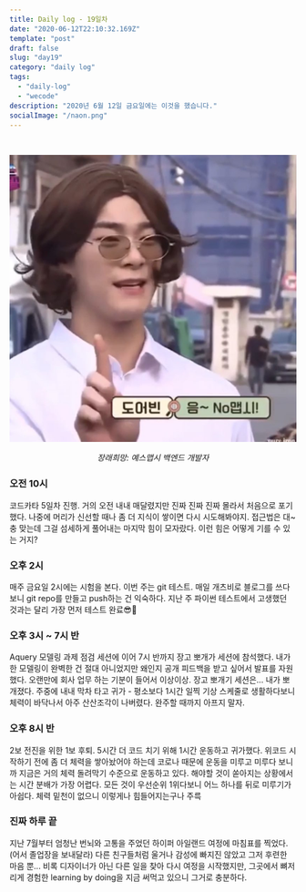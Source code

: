 ```yaml
---
title: Daily log - 19일차
date: "2020-06-12T22:10:32.169Z"
template: "post"
draft: false
slug: "day19"
category: "daily log"
tags:
  - "daily-log"
  - "wecode"
description: "2020년 6월 12일 금요일에는 이것을 했습니다."
socialImage: "/naon.png"
---
```


<br>

![day19](/media/200612-day19.JPG)
*<center>장래희망: 예스맵시 백엔드 개발자</center>*

### 오전 10시
코드카타 5일차 진행. 거의 오전 내내 매달렸지만 진짜 진짜 진짜 몰라서 처음으로 포기했다. 나중에 머리가 신선할 때나 좀 더 지식이 쌓이면 다시 시도해봐야지. 접근법은 대~충 맞는데 그걸 섬세하게 풀어내는 마지막 힘이 모자랐다. 이런 힘은 어떻게 기를 수 있는 거지?

### 오후 2시
매주 금요일 2시에는 시험을 본다. 이번 주는 git 테스트. 매일 개츠비로 블로그를 쓰다보니 git repo를 만들고 push하는 건 익숙하다. 지난 주 파이썬 테스트에서 고생했던 것과는 달리 가장 먼저 테스트 완료😎🤙

### 오후 3시 ~ 7시 반
Aquery 모델링 과제 점검 세션에 이어 7시 반까지 장고 뽀개가 세션에 참석했다. 내가 한 모델링이 완벽한 건 절대 아니었지만 왜인지 공개 피드백을 받고 싶어서 발표를 자원했다. 오랜만에 회사 업무 하는 기분이 들어서 이상이상. 장고 뽀개기 세션은... 내가 뽀개졌다. 주중에 내내 막차 타고 귀가 - 평소보다 1시간 일찍 기상 스케줄로 생활하다보니 체력이 바닥나서 아주 산산조각이 나버렸다. 완주할 때까지 아프지 말자.

### 오후 8시 반
2보 전진을 위한 1보 후퇴. 5시간 더 코드 치기 위해 1시간 운동하고 귀가했다. 위코드 시작하기 전에 좀 더 체력을 쌓아놨어야 하는데 코로나 때문에 운동을 미루고 미루다 보니까 지금은 거의 체력 돌려막기 수준으로 운동하고 있다. 해야할 것이 쏟아지는 상황에서는 시간 분배가 가장 어렵다. 모든 것이 우선순위 1위다보니 어느 하나를 뒤로 미루기가 아쉽다. 체력 밑천이 없으니 이렇게나 힘들어지는구나 주륵

### 진짜 하루 끝
지난 7월부터 엄청난 번뇌와 고통을 주었던 하이퍼 아일랜드 여정에 마침표를 찍었다. (어서 졸업장을 보내달라) 다른 친구들처럼 울거나 감성에 빠지진 않았고 그저 후련한 마음 뿐... 비록 디자이너가 아닌 다른 일을 찾아 다시 여정을 시작했지만, 그곳에서 뼈저리게 경험한 learning by doing을 지금 써먹고 있으니 그거로 충분하다.